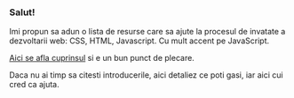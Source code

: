 ### Salut!


Imi propun sa adun o lista de resurse care sa ajute la procesul de invatate a dezvoltarii web: CSS, HTML, Javascript. Cu mult accent pe JavaScript.

[Aici se afla cuprinsul][contents] si e un bun punct de plecare.

Daca nu ai timp sa citesti introducerile, aici detaliez ce poti gasi, iar aici cui cred ca ajuta.

[contents]: ./docs/table-of-contents.md